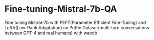 # Fine-tuning-Mistral-7b-QA
Fine tuning Mistral-7b with PEFT(Parameter Efficient Fine-Tuning) and LoRA(Low-Rank Adaptation) on Puffin Dataset(multi-turn conversations between GPT-4 and real humans) with wandb
